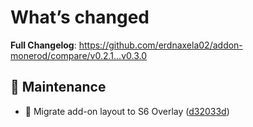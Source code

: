 # What’s changed
**Full Changelog**: https://github.com/erdnaxela02/addon-monerod/compare/v0.2.1...v0.3.0

## 🐛 Maintenance
- 🎨 Migrate add-on layout to S6 Overlay ([d32033d](https://github.com/erdnaxela02/addon-monerod/commit/d32033d098024e3ffe54fafd4aed84c2e92cdaee))